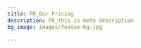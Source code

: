 ```yaml
---
title: FR_Our Pricing
description: FR_this is meta description
bg_image: images/featue-bg.jpg

---
```

